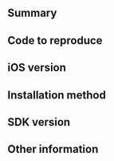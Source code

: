 <!--
Please only file issues here that you believe represent actual bugs or feature requests for the Stripe Terminal iOS SDK.

If you're having general trouble with your Stripe integration, please reach out to support using the form at https://support.stripe.com/ (preferred) or via email to support-terminal@stripe.com.

Otherwise, to make it easier to diagnose your issue, please fill out the following:
-->

## Summary
<!-- A simple summary of the problems you're having. -->

## Code to reproduce
<!-- If possible, please include a brief piece of code (or ideally, a link to an example project) demonstrating the problem you're having. -->

## iOS version
<!-- What version of iOS are you observing the problem on? -->

## Installation method
<!-- How did you install our SDK? -->

## SDK version
<!--
What version of our SDK are you using? You can find this by either looking at your `Podfile.lock` (if you're using Cocoapods), your `Cartfile.resolved` (if you're using Carthage).
 -->

## Other information
<!-- Anything else you can include that'll make it easier for us to help you! -->
